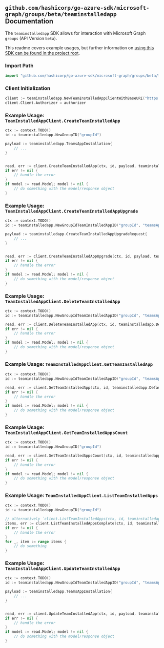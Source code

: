 
## `github.com/hashicorp/go-azure-sdk/microsoft-graph/groups/beta/teaminstalledapp` Documentation

The `teaminstalledapp` SDK allows for interaction with Microsoft Graph `groups` (API Version `beta`).

This readme covers example usages, but further information on [using this SDK can be found in the project root](https://github.com/hashicorp/go-azure-sdk/tree/main/docs).

### Import Path

```go
import "github.com/hashicorp/go-azure-sdk/microsoft-graph/groups/beta/teaminstalledapp"
```


### Client Initialization

```go
client := teaminstalledapp.NewTeamInstalledAppClientWithBaseURI("https://graph.microsoft.com")
client.Client.Authorizer = authorizer
```


### Example Usage: `TeamInstalledAppClient.CreateTeamInstalledApp`

```go
ctx := context.TODO()
id := teaminstalledapp.NewGroupID("groupId")

payload := teaminstalledapp.TeamsAppInstallation{
	// ...
}


read, err := client.CreateTeamInstalledApp(ctx, id, payload, teaminstalledapp.DefaultCreateTeamInstalledAppOperationOptions())
if err != nil {
	// handle the error
}
if model := read.Model; model != nil {
	// do something with the model/response object
}
```


### Example Usage: `TeamInstalledAppClient.CreateTeamInstalledAppUpgrade`

```go
ctx := context.TODO()
id := teaminstalledapp.NewGroupIdTeamInstalledAppID("groupId", "teamsAppInstallationId")

payload := teaminstalledapp.CreateTeamInstalledAppUpgradeRequest{
	// ...
}


read, err := client.CreateTeamInstalledAppUpgrade(ctx, id, payload, teaminstalledapp.DefaultCreateTeamInstalledAppUpgradeOperationOptions())
if err != nil {
	// handle the error
}
if model := read.Model; model != nil {
	// do something with the model/response object
}
```


### Example Usage: `TeamInstalledAppClient.DeleteTeamInstalledApp`

```go
ctx := context.TODO()
id := teaminstalledapp.NewGroupIdTeamInstalledAppID("groupId", "teamsAppInstallationId")

read, err := client.DeleteTeamInstalledApp(ctx, id, teaminstalledapp.DefaultDeleteTeamInstalledAppOperationOptions())
if err != nil {
	// handle the error
}
if model := read.Model; model != nil {
	// do something with the model/response object
}
```


### Example Usage: `TeamInstalledAppClient.GetTeamInstalledApp`

```go
ctx := context.TODO()
id := teaminstalledapp.NewGroupIdTeamInstalledAppID("groupId", "teamsAppInstallationId")

read, err := client.GetTeamInstalledApp(ctx, id, teaminstalledapp.DefaultGetTeamInstalledAppOperationOptions())
if err != nil {
	// handle the error
}
if model := read.Model; model != nil {
	// do something with the model/response object
}
```


### Example Usage: `TeamInstalledAppClient.GetTeamInstalledAppsCount`

```go
ctx := context.TODO()
id := teaminstalledapp.NewGroupID("groupId")

read, err := client.GetTeamInstalledAppsCount(ctx, id, teaminstalledapp.DefaultGetTeamInstalledAppsCountOperationOptions())
if err != nil {
	// handle the error
}
if model := read.Model; model != nil {
	// do something with the model/response object
}
```


### Example Usage: `TeamInstalledAppClient.ListTeamInstalledApps`

```go
ctx := context.TODO()
id := teaminstalledapp.NewGroupID("groupId")

// alternatively `client.ListTeamInstalledApps(ctx, id, teaminstalledapp.DefaultListTeamInstalledAppsOperationOptions())` can be used to do batched pagination
items, err := client.ListTeamInstalledAppsComplete(ctx, id, teaminstalledapp.DefaultListTeamInstalledAppsOperationOptions())
if err != nil {
	// handle the error
}
for _, item := range items {
	// do something
}
```


### Example Usage: `TeamInstalledAppClient.UpdateTeamInstalledApp`

```go
ctx := context.TODO()
id := teaminstalledapp.NewGroupIdTeamInstalledAppID("groupId", "teamsAppInstallationId")

payload := teaminstalledapp.TeamsAppInstallation{
	// ...
}


read, err := client.UpdateTeamInstalledApp(ctx, id, payload, teaminstalledapp.DefaultUpdateTeamInstalledAppOperationOptions())
if err != nil {
	// handle the error
}
if model := read.Model; model != nil {
	// do something with the model/response object
}
```
